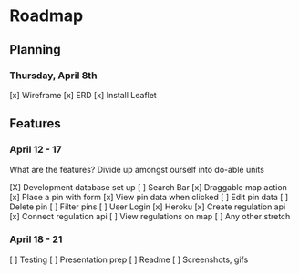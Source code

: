 # Roadmap

## Planning

### Thursday, April 8th

[x] Wireframe
[x] ERD
[x] Install Leaflet

## Features

### April 12 - 17

What are the features? Divide up amongst ourself into do-able units

[X] Development database set up
[ ] Search Bar
[x] Draggable map action
[x] Place a pin with form
[x] View pin data when clicked
[ ] Edit pin data
[ ] Delete pin
[ ] Filter pins
[ ] User Login
[x] Heroku
[x] Create regulation api
[x] Connect regulation api
[ ] View regulations on map
[ ] Any other stretch

### April 18 - 21

[ ] Testing
[ ] Presentation prep
[ ] Readme
[ ] Screenshots, gifs
